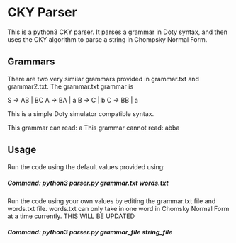 # CKY Parser

This is a python3 CKY parser. It parses a grammar in Doty syntax, and then uses the CKY algorithm to parse a string in Chompsky Normal Form. 

## Grammars
There are two very similar grammars provided in grammar.txt and grammar2.txt. The grammar.txt grammar is

S -> AB | BC
A -> BA | a
B -> C | b
C -> BB | a

This is a simple Doty simulator compatible syntax.

This grammar can read: a
This grammar cannot read: abba

## Usage
Run the code using the default values provided using:
##### Command: python3 parser.py grammar.txt words.txt

Run the code using your own values by editing the grammar.txt file and words.txt file. words.txt can only take in one word in Chomsky Normal Form at a time currently. THIS WILL BE UPDATED
##### Command: python3 parser.py grammar_file string_file
